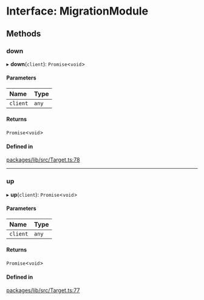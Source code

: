 # Interface: MigrationModule

## Methods

### down

▸ **down**(`client`): `Promise`<`void`\>

#### Parameters

| Name | Type |
| :------ | :------ |
| `client` | `any` |

#### Returns

`Promise`<`void`\>

#### Defined in

[packages/lib/src/Target.ts:78](https://github.com/Knaackee/hotmig/blob/306dd08/packages/lib/src/Target.ts#L78)

___

### up

▸ **up**(`client`): `Promise`<`void`\>

#### Parameters

| Name | Type |
| :------ | :------ |
| `client` | `any` |

#### Returns

`Promise`<`void`\>

#### Defined in

[packages/lib/src/Target.ts:77](https://github.com/Knaackee/hotmig/blob/306dd08/packages/lib/src/Target.ts#L77)
